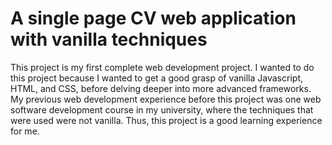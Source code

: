 # A single page CV web application with vanilla techniques
This project is my first complete web development project. I wanted to do this project because I wanted to get a good grasp of vanilla Javascript, HTML, and CSS, before delving deeper into more advanced frameworks. My previous web development experience before this project was one web software development course in my university, where the techniques that were used were not vanilla. Thus, this project is a good learning experience for me.